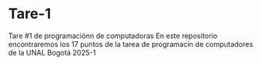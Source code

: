 # Tare-1
Tare #1 de programaciónn de computadoras 
En este repositorio encontraremos los 17 puntos de la tarea de programacín de computadores de la UNAL Bogotá 2025-1
